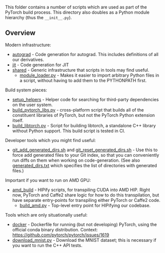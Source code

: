 This folder contains a number of scripts which are used as
part of the PyTorch build process.  This directory also doubles
as a Python module hierarchy (thus the `__init__.py`).

## Overview

Modern infrastructure:

* [autograd](autograd) - Code generation for autograd.  This
  includes definitions of all our derivatives.
* [jit](jit) - Code generation for JIT
* [shared](shared) - Generic infrastructure that scripts in
  tools may find useful.
  * [module_loader.py](shared/module_loader.py) - Makes it easier
    to import arbitrary Python files in a script, without having to add
    them to the PYTHONPATH first.

Build system pieces:

* [setup_helpers](setup_helpers) - Helper code for searching for
  third-party dependencies on the user system.
* [build_pytorch_libs.py](build_pytorch_libs.py) - cross-platform script that
  builds all of the constituent libraries of PyTorch,
  but not the PyTorch Python extension itself.
* [build_libtorch.py](build_libtorch.py) - Script for building
  libtorch, a standalone C++ library without Python support.  This
  build script is tested in CI.

Developer tools which you might find useful:

* [git_add_generated_dirs.sh](git_add_generated_dirs.sh) and
  [git_reset_generated_dirs.sh](git_reset_generated_dirs.sh) -
  Use this to force add generated files to your Git index, so that you
  can conveniently run diffs on them when working on code-generation.
  (See also [generated_dirs.txt](generated_dirs.txt) which
  specifies the list of directories with generated files.)

Important if you want to run on AMD GPU:

* [amd_build](amd_build) - HIPify scripts, for transpiling CUDA
  into AMD HIP.  Right now, PyTorch and Caffe2 share logic for how to
  do this transpilation, but have separate entry-points for transpiling
  either PyTorch or Caffe2 code.
  * [build_amd.py](amd_build/build_amd.py) - Top-level entry
    point for HIPifying our codebase.

Tools which are only situationally useful:
<!-- TODO: update -->
* [docker](docker) - Dockerfile for running (but not developing)
  PyTorch, using the official conda binary distribution.  Context:
  https://github.com/pytorch/pytorch/issues/1619
* [download_mnist.py](download_mnist.py) - Download the MNIST
  dataset; this is necessary if you want to run the C++ API tests.

[actions/github-script]: https://github.com/actions/github-script
[flake8]: https://flake8.pycqa.org/en/latest/
[github actions expressions]: https://docs.github.com/en/actions/reference/context-and-expression-syntax-for-github-actions#about-contexts-and-expressions
[pytorch/add-annotations-github-action]: https://github.com/pytorch/add-annotations-github-action
[shellcheck]: https://github.com/koalaman/shellcheck
